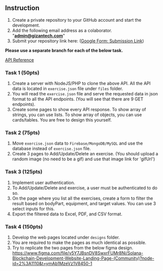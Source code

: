 ## Instruction

1. Create a private repository to your GitHub account and start the development.
2. Add the following email address as a colaborator. "<b>admin@gizantech.com</b>"
3. Submit your repository link here:
   ([Google Form: Submission Link](https://forms.gle/w6N39GNHndENuvYH8))

**Please use a separate branch for each of the below task.**

[API Reference](https://rapidapi.com/justin-WFnsXH_t6/api/exercisedb/)

### Task 1 (50pts)

1. Create a server with NodeJS/PHP to clone the above API. All the API data is located in `exercise.json` file under `files` folder.
2. You will read the `exercise.json` file and serve the requested data in json format to all the API endpoints. (You will see that there are 9 GET endpoints).
3. Create some pages to show every API response. To show array of strings, you can use lists. To show array of objects, you can use cards/tables. You are free to design this yourself.

### Task 2 (75pts)

1. Move `exercise.json` data to `Firebase/MongoDB/MySQL` and use the database instead of `exercise.json` file.
2. Create 3 pages to Add/Update/Delete an exercise. (You should upload a random image (no need to be a gif) and use that image link for 'gifUrl')

### Task 3 (125pts)

1. Implement user authentication.
2. To Add/Update/Delete and exercise, a user must be authenticated to do so.
3. On the page where you list all the exercises, create a form to filter the result based on bodyPart, equipment, and target values. You can use 3 select inputs for this.
4. Export the filtered data to Excel, PDF, and CSV format.

### Task 4 (150pts)

1. Develop the web pages located under `designs` folder.
2. You are required to make the pages as much identical as possible.
3. Try to replicate the two pages from the below figma design.
   https://www.figma.com/file/v5Y7JBsnDV8SwxrFUMr8Nj/Solana-Blockchain-Development-Website-Landing-Page-(Community)?node-id=2%3A1110&t=ymAb1MzeVz1V8450-1
